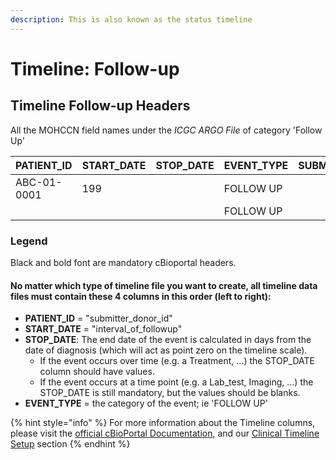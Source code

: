 ```yaml
---
description: This is also known as the status timeline
---
```


# Timeline: Follow-up

## Timeline Follow-up Headers

All the MOHCCN field names under the _ICGC ARGO File_ of category 'Follow Up'

| **PATIENT\_ID** | **START\_DATE** | **STOP\_DATE** | **EVENT\_TYPE** | SUBMITTER\_FOLLOW\_UP\_ID | SUBMITTER\_PRIMARY\_DIAGNOSIS\_ID | SUBMITTER\_TREATMENT\_ID | DISEASE\_STATUS\_AT\_FOLLOWUP | RELAPSE\_TYPE    | RELAPSE\_INTERVAL | METHOD\_OF\_PROGRESSION\_STATUS           | ANATOMIC\_SITE\_PROGRESSION\_OR\_RECURRENCE | RECURRENCE\_TUMOUR\_STAGING\_SYSTEM | RECURRENCE\_T\_CATEGORY | RECURRENCE\_N\_CATEGORY | RECURRENCE\_M\_CATEGORY | RECURRENCE\_STAGE\_GROUP |
| --------------- | --------------- | -------------- | --------------- | ------------------------- | --------------------------------- | ------------------------ | ----------------------------- | ---------------- | ----------------- | ----------------------------------------- | ------------------------------------------- | ----------------------------------- | ----------------------- | ----------------------- | ----------------------- | ------------------------ |
| ABC-01-0001     | 199             |                | FOLLOW UP       |                           |                                   |                          | Stable                        | Local recurrence |                   | Assessment of symptom control (procedure) |                                             |                                     |                         |                         |                         |                          |
|                 |                 |                | FOLLOW UP       |                           |                                   |                          |                               |                  |                   |                                           |                                             |                                     |                         |                         |                         |                          |

### Legend

Black and bold font are mandatory cBioportal headers.

#### No matter which type of timeline file you want to create, all timeline data files must contain these 4 columns in this order (left to right):

* **PATIENT\_ID** = "submitter\_donor\_id"
* **START\_DATE** = "interval\_of\_followup"
* **STOP\_DATE**: The end date of the event is calculated in days from the date of diagnosis (which will act as point zero on the timeline scale).
  * If the event occurs over time (e.g. a Treatment, ...) the STOP\_DATE column should have values.
  * If the event occurs at a time point (e.g. a Lab\_test, Imaging, ...) the STOP\_DATE is still mandatory, but the values should be blanks.
* **EVENT\_TYPE** = the category of the event; ie 'FOLLOW UP'

{% hint style="info" %}
For more information about the Timeline columns, please visit the [official cBioPortal Documentation](https://docs.cbioportal.org/5.1-data-loading/data-loading/file-formats#timeline-data), and our [Clinical Timeline Setup](../../file-formats/clinical-timeline-setup/) section
{% endhint %}
